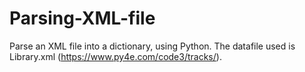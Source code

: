 # Parsing-XML-file
Parse an XML file into a dictionary, using Python.
The datafile used is Library.xml (https://www.py4e.com/code3/tracks/).
